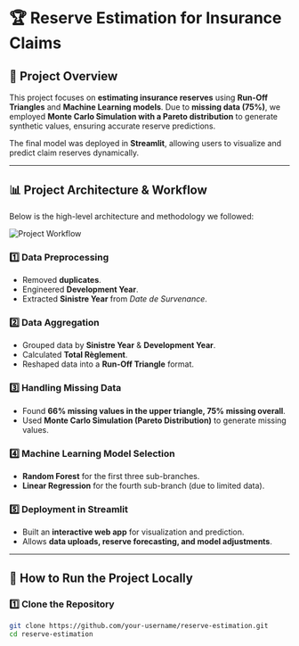 # 🏆 Reserve Estimation for Insurance Claims

## 📌 Project Overview  
This project focuses on **estimating insurance reserves** using **Run-Off Triangles** and **Machine Learning models**. Due to **missing data (75%)**, we employed **Monte Carlo Simulation with a Pareto distribution** to generate synthetic values, ensuring accurate reserve predictions.

The final model was deployed in **Streamlit**, allowing users to visualize and predict claim reserves dynamically.

---

## 📊 **Project Architecture & Workflow**  
Below is the high-level architecture and methodology we followed:

![Project Workflow](Assets/workFlowArchetecture.png)  


### **1️⃣ Data Preprocessing**  
- Removed **duplicates**.  
- Engineered **Development Year**.  
- Extracted **Sinistre Year** from *Date de Survenance*.  

### **2️⃣ Data Aggregation**  
- Grouped data by **Sinistre Year** & **Development Year**.  
- Calculated **Total Règlement**.  
- Reshaped data into a **Run-Off Triangle** format.  

### **3️⃣ Handling Missing Data**  
- Found **66% missing values in the upper triangle, 75% missing overall**.  
- Used **Monte Carlo Simulation (Pareto Distribution)** to generate missing values.  

### **4️⃣ Machine Learning Model Selection**  
- **Random Forest** for the first three sub-branches.  
- **Linear Regression** for the fourth sub-branch (due to limited data).  

### **5️⃣ Deployment in Streamlit**  
- Built an **interactive web app** for visualization and prediction.  
- Allows **data uploads, reserve forecasting, and model adjustments**.  

---

## 🚀 **How to Run the Project Locally**  

### **1️⃣ Clone the Repository**  
```bash
git clone https://github.com/your-username/reserve-estimation.git
cd reserve-estimation
